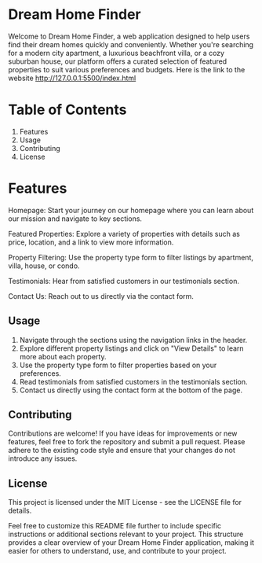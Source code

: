 # Dream Home Finder
Welcome to Dream Home Finder, a web application designed to help users find their dream homes quickly and conveniently. Whether you're searching for a modern city apartment, a luxurious beachfront villa, or a cozy suburban house, our platform offers a curated selection of featured properties to suit various preferences and budgets.
Here is the link to the website http://127.0.0.1:5500/index.html

 # Table of Contents
  1. Features
  2. Usage
  3. Contributing
  4. License
# Features
Homepage: Start your journey on our homepage where you can learn about our mission and navigate to key sections.

Featured Properties: Explore a variety of properties with details such as price, location, and a link to view more information.

Property Filtering: Use the property type form to filter listings by apartment, villa, house, or condo.

Testimonials: Hear from satisfied customers in our testimonials section.

Contact Us: Reach out to us directly via the contact form.

## Usage
1. Navigate through the sections using the navigation links in the header.
2. Explore different property listings and click on "View Details" to learn more about each property.
3. Use the property type form to filter properties based on your preferences.
4. Read testimonials from satisfied customers in the testimonials section.
5. Contact us directly using the contact form at the bottom of the page.

 ## Contributing
Contributions are welcome! If you have ideas for improvements or new features, feel free to fork the repository and submit a pull request. Please adhere to the existing code style and ensure that your changes do not introduce any issues.

## License
This project is licensed under the MIT License - see the LICENSE file for details.

Feel free to customize this README file further to include specific instructions or additional sections relevant to your project. This structure provides a clear overview of your Dream Home Finder application, making it easier for others to understand, use, and contribute to your project.

